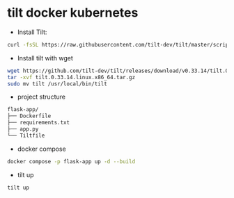 # tilt docker kubernetes

- Install Tilt:
```bash
curl -fsSL https://raw.githubusercontent.com/tilt-dev/tilt/master/scripts/install.sh | bash 
```

- Install tilt with wget
```bash
wget https://github.com/tilt-dev/tilt/releases/download/v0.33.14/tilt.0.33.14.linux.x86_64.tar.gz
tar -xvf tilt.0.33.14.linux.x86_64.tar.gz
sudo mv tilt /usr/local/bin/tilt
```

- project structure
```bash
flask-app/
├── Dockerfile
├── requirements.txt
├── app.py
└── Tiltfile
```

- docker compose
```bash
docker compose -p flask-app up -d --build
```

- tilt up
```bash
tilt up
```